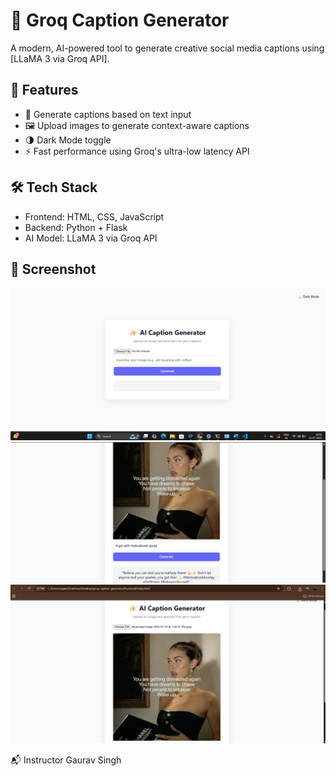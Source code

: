 # 🧠 Groq Caption Generator

A modern, AI-powered tool to generate creative social media captions using [LLaMA 3 via Groq API].

## 🚀 Features

- 🎯 Generate captions based on text input
- 🖼️ Upload images to generate context-aware captions
- 🌗 Dark Mode toggle
- ⚡ Fast performance using Groq's ultra-low latency API

## 🛠 Tech Stack

- Frontend: HTML, CSS, JavaScript
- Backend: Python + Flask
- AI Model: LLaMA 3 via Groq API

## 📸 Screenshot
![Window Preview](assets/Window.png)
![Output Screenshot](assets/Output.png)
![Main UI](assets/Screenshot1.png)

📬 Instructor
Gaurav Singh
